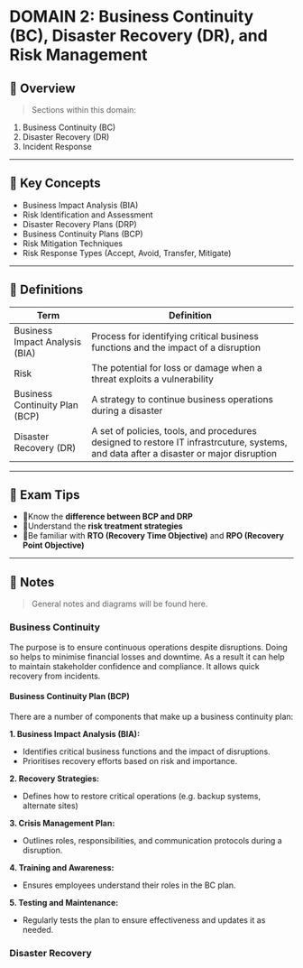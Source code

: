 # DOMAIN 2: Business Continuity (BC), Disaster Recovery (DR), and Risk Management

## 📖 Overview
> Sections within this domain:

1. Business Continuity (BC)
2. Disaster Recovery (DR)
3. Incident Response

---

## 🔑 Key Concepts

- Business Impact Analysis (BIA)
- Risk Identification and Assessment
- Disaster Recovery Plans (DRP)
- Business Continuity Plans (BCP)
- Risk Mitigation Techniques
- Risk Response Types (Accept, Avoid, Transfer, Mitigate)

---

## 📌 Definitions

| Term | Definition |
|------|------------|
| Business Impact Analysis (BIA) | Process for identifying critical business functions and the impact of a disruption |
| Risk | The potential for loss or damage when a threat exploits a vulnerability |
| Business Continuity Plan (BCP) | A strategy to continue business operations during a disaster |
| Disaster Recovery (DR) | A set of policies, tools, and procedures designed to restore IT infrastrcuture, systems, and data after a disaster or major disruption |

---

## 🧠 Exam Tips

- 🔸Know the **difference between BCP and DRP**
- 🔸Understand the **risk treatment strategies**
- 🔸Be familiar with **RTO (Recovery Time Objective)** and **RPO (Recovery Point Objective)**

---

## 📝 Notes
> General notes and diagrams will be found here.

### Business Continuity

The purpose is to ensure continuous operations despite disruptions. Doing so helps to minimise financial losses and downtime. As a result it can help to maintain stakeholder confidence and compliance. It allows quick recovery from incidents.

#### Business Continuity Plan (BCP)

There are a number of components that make up a business continuity plan:

**1. Business Impact Analysis (BIA):**

- Identifies critical business functions and the impact of disruptions.
- Prioritises recovery efforts based on risk and importance.

**2. Recovery Strategies:**

- Defines how to restore critical operations (e.g. backup systems, alternate sites)

**3. Crisis Management Plan:**

- Outlines roles, responsibilities, and communication protocols during a disruption.

**4. Training and Awareness:**

- Ensures employees understand their roles in the BC plan.

**5. Testing and Maintenance:**

- Regularly tests the plan to ensure effectiveness and updates it as needed.

### Disaster Recovery
